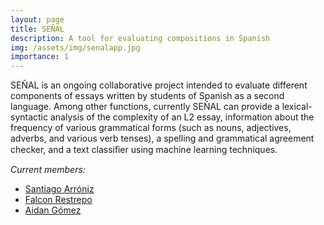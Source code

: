 ```yaml
---
layout: page
title: SEÑAL
description: A tool for evaluating compositions in Spanish
img: /assets/img/senalapp.jpg
importance: 1
---
```


SEÑAL is an ongoing collaborative project intended to evaluate different components of essays written by students of Spanish as a second language. Among other functions, currently SEÑAL can provide a lexical-syntactic analysis of the complexity of an L2 essay, information about the frequency of various grammatical forms (such as nouns, adjectives, adverbs, and various verb tenses), a spelling and grammatical agreement checker, and a text classiﬁer using machine learning techniques.

_Current members:_   
- [Santiago Arróniz](https://github.com/sarroniz)    
- [Falcon Restrepo](https://github.com/falconrr)   
- [Aidan Gómez](https://github.com/atomdog)   

